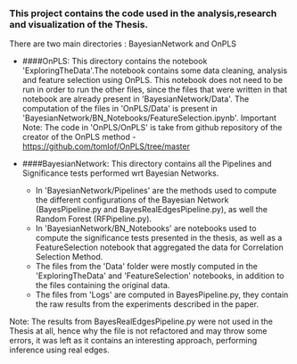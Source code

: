 ### This project contains the code used in the analysis,research and visualization of the Thesis.

There are two main directories : BayesianNetwork and OnPLS


- ####OnPLS: This directory contains the notebook 'ExploringTheData'.The notebook contains some data cleaning, analysis and feature selection using OnPLS.
    This notebook does not need to be run in order to run the other files, since the files that were written in that notebook are already present in 'BayesianNetwork/Data'.
    The computation of the files in 'OnPLS/Data' is present in 'BayesianNetwork/BN_Notebooks/FeatureSelection.ipynb'.
    Important Note: The code in 'OnPLS/OnPLS' is take from github repository of the creator of the OnPLS method - https://github.com/tomlof/OnPLS/tree/master

- ####BayesianNetwork: This directory contains all the Pipelines and Significance tests performed wrt Bayesian Networks.
  - In 'BayesianNetwork/Pipelines' are the methods used to compute the different configurations of the Bayesian Network (BayesPipeline.py and BayesRealEdgesPipeline.py), as well the Random Forest (RFPipeline.py).
  - In 'BayesianNetwork/BN_Notebooks'  are notebooks used to compute the significance tests presented in the thesis, as well as a FeatureSelection notebook that aggregated the data for Correlation Selection Method.
  - The files from the 'Data' folder were mostly computed in the 'ExploringTheData' and 'FeatureSelection' notebooks, in addition to the files containing the original data.
  - The files from 'Logs' are computed in BayesPipeline.py, they contain the raw results from the experiments described in the paper.

    
Note: The results from BayesRealEdgesPipeline.py were not used in the Thesis at all, hence why the file is not refactored and may throw some errors, it was left as it contains an interesting approach, performing inference using real edges.